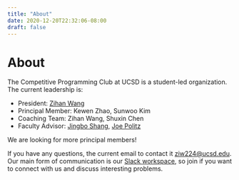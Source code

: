 ```yaml
---
title: "About"
date: 2020-12-20T22:32:06-08:00
draft: false
---
```


# About

The Competitive Programming Club at UCSD is a student-led organization.
The current leadership is:

- President: [Zihan Wang](mailto:ziw224@ucsd.edu)
- Principal Member: Kewen Zhao, Sunwoo Kim
- Coaching Team: Zihan Wang, Shuxin Chen
- Faculty Advisor: [Jingbo Shang](https://shangjingbo1226.github.io/), [Joe Politz](https://jpolitz.github.io/)

We are looking for more principal members!

If you have any questions, the current email to contact it [ziw224@ucsd.edu](mailto:ziw224@ucsd.edu). 
Our main form of communication is our [Slack workspace](https://join.slack.com/t/ucsdcp/signup), 
so join if you want to connect with us and discuss interesting problems.
